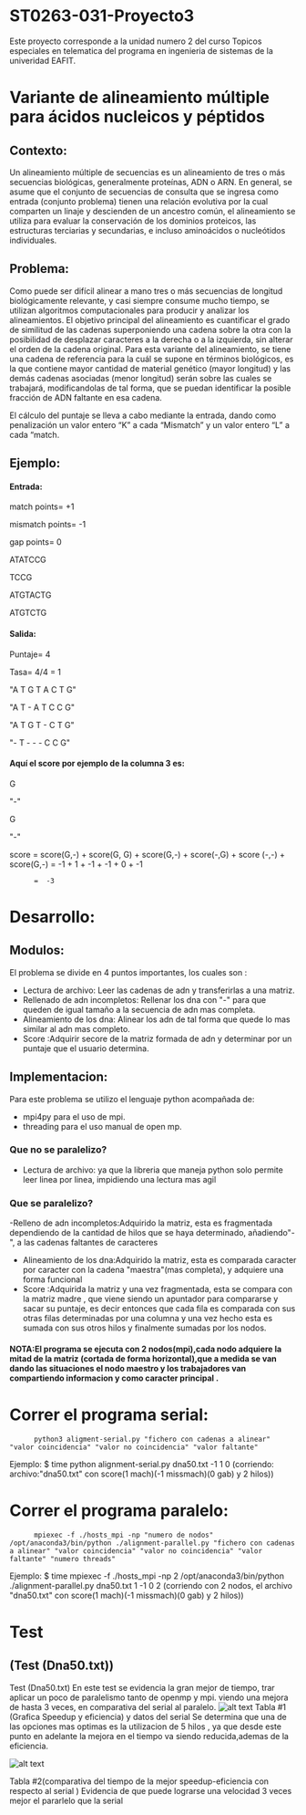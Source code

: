 # ST0263-031-Proyecto3
Este proyecto corresponde a la unidad numero 2 del curso Topicos especiales en telematica del programa en ingenieria de sistemas de la univeridad EAFIT.

# Variante de alineamiento múltiple para ácidos nucleicos y péptidos

## Contexto:
Un alineamiento múltiple de secuencias  es un alineamiento de tres o más secuencias biológicas, generalmente proteínas, ADN o ARN. En general, se asume que el conjunto de secuencias de consulta que se ingresa como entrada (conjunto problema) tienen una relación evolutiva por la cual comparten un linaje y descienden de un ancestro común, el alineamiento se utiliza para evaluar la conservación de los dominios proteicos, las estructuras terciarias y secundarias, e incluso aminoácidos o nucleótidos individuales.

## Problema:
Como puede ser difícil alinear a mano tres o más secuencias de longitud biológicamente relevante, y casi siempre consume mucho tiempo, se utilizan algoritmos computacionales para producir y analizar los alineamientos. El objetivo principal del alineamiento es cuantificar el grado de similitud de las cadenas superponiendo una cadena sobre la otra con la posibilidad de desplazar caracteres a la derecha o a la izquierda, sin alterar el orden de la cadena original. Para esta variante del alineamiento, se tiene una cadena de referencia para la cuál se supone en términos biológicos, es la que contiene mayor cantidad de material genético (mayor longitud) y las demás cadenas asociadas (menor longitud) serán sobre las cuales se trabajará, modificandolas de tal forma, que se puedan identificar la posible fracción de ADN faltante en esa cadena.

El cálculo del puntaje se lleva a cabo mediante la entrada, dando como penalización un valor entero “K” a cada “Mismatch” y un valor entero “L” a cada “match.

## Ejemplo:

#### Entrada:

match points= +1

mismatch points= -1

gap points= 0

ATATCCG

TCCG

ATGTACTG

ATGTCTG

#### Salida:

Puntaje= 4

Tasa= 4/4 = 1

"A T G T A C T G"

"A T -  A T C C G"

"A T G T -  C T G"

"- T - - -  C C G"

#### Aquí el score por ejemplo de la columna 3 es:
G

"-"

G

"-"

score = score(G,-) + score(G, G) + score(G,-) + score(-,G) + score (-,-) + score(G,-)
          =        -1        +         1         +       -1        +        -1        +        0       +       -1

          =  -3
# Desarrollo:

## Modulos:
El problema se divide en 4 puntos importantes, los cuales son :
- Lectura de archivo: Leer las cadenas de adn y transferirlas a una matriz.
- Rellenado de adn incompletos: Rellenar los dna con "-" para que queden de igual tamaño a la secuencia de adn mas completa.
- Alineamiento de los dna: Alinear los adn de tal forma que quede lo mas similar al adn mas completo.
- Score :Adquirir secore de la matriz formada de adn y determinar por un puntaje que el usuario determina.

## Implementacion:
Para este problema se utilizo el lenguaje python acompañada de:
- mpi4py para el uso de mpi.
- threading para el uso manual de open mp.

### Que no se paralelizo?
- Lectura de archivo: ya que la libreria que maneja python solo permite leer linea por linea, impidiendo una lectura mas agil

### Que se paralelizo?
-Relleno de adn incompletos:Adquirido la matriz, esta es fragmentada dependiendo de la cantidad de hilos que se haya determinado, añadiendo"-", a las cadenas faltantes de caracteres
- Alineamiento de los dna:Adquirido la matriz, esta es comparada caracter por caracter con la cadena "maestra"(mas completa), y adquiere una forma funcional
- Score :Adquirida la matriz y una vez fragmentada, esta se compara con la matriz madre , que viene siendo un apuntador para compararse y sacar su puntaje, es decir entonces que cada fila es comparada con sus otras filas determinadas por una columna y una vez hecho esta es sumada con sus otros hilos y finalmente sumadas por los nodos.
#### NOTA:El programa se ejecuta con 2 nodos(mpi),cada nodo adquiere la mitad de la matriz (cortada de forma horizontal),que a medida se van dando las situaciones el nodo maestro y los trabajadores van compartiendo informacion y como caracter principal .

# Correr el programa serial:
          python3 aligment-serial.py "fichero con cadenas a alinear" "valor coincidencia" "valor no coincidencia" "valor faltante"

Ejemplo: 
          $ time python alignment-serial.py dna50.txt -1 1 0
(corriendo: archivo:"dna50.txt" con score(1 mach)(-1 missmach)(0 gab) y 2 hilos))

# Correr el programa paralelo:
          mpiexec -f ./hosts_mpi -np "numero de nodos" /opt/anaconda3/bin/python ./alignment-parallel.py "fichero con cadenas a alinear" "valor coincidencia" "valor no coincidencia" "valor faltante" "numero threads"

Ejemplo:
          $ time mpiexec -f ./hosts_mpi -np 2 /opt/anaconda3/bin/python ./alignment-parallel.py dna50.txt 1 -1 0 2 
(corriendo con 2 nodos, el archivo "dna50.txt" con score(1 mach)(-1 missmach)(0 gab) y 2 hilos))

# Test
## (Test (Dna50.txt))
Test (Dna50.txt)
En este test se evidencia la gran mejor de tiempo, trar aplicar un poco de paralelismo tanto de openmp y mpi.
viendo una mejora de hasta 3 veces, en comparativa del serial al paralelo.
![alt text](https://i.ibb.co/2891G0C/1grafic.png)
Tabla #1 (Grafica Speedup y eficiencia) y datos del serial
Se determina que una de las opciones mas optimas es la utilizacion de 5 hilos , ya que desde este punto en adelante la mejora en el tiempo va siendo reducida,ademas de la eficiencia.

![alt text](https://i.ibb.co/L07bZjn/2grafic.png)

Tabla #2(comparativa del tiempo de la mejor speedup-eficiencia con respecto al serial )
Evidencia de que puede lograrse una velocidad 3 veces mejor el pararlelo que la serial
